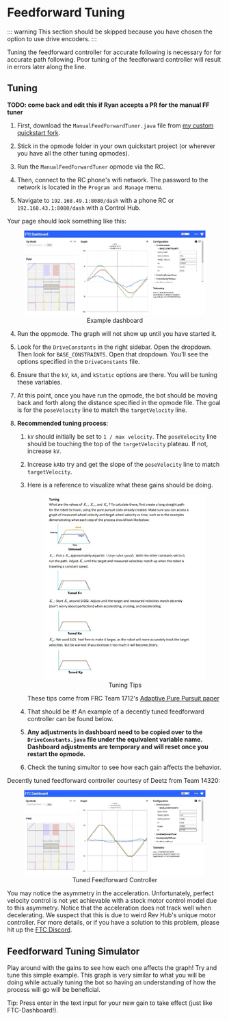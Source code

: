 # Feedforward Tuning

<HideAyudeWrapper :skipIfDriveEncoders="false">
::: warning
This section should be skipped because you have chosen the option to use drive encoders.
:::
</HideAyudeWrapper>

Tuning the feedforward controller for accurate following is necessary for for accurate path following. Poor tuning of the feedforward controller will result in errors later along the line.

## Tuning

**TODO: come back and edit this if Ryan accepts a PR for the manual FF tuner**

1. First, download the `ManualFeedForwardTuner.java` file from [my custom quickstart fork](https://github.com/NoahBres/road-runner-quickstart/blob/master/TeamCode/src/main/java/org/firstinspires/ftc/teamcode/drive/opmode/ManualFeedForwardTuner.java).
2. Stick in the opmode folder in your own quickstart project (or wherever you have all the other tuning opmodes).
3. Run the `ManualFeedForwardTuner` opmode via the RC.
4. Then, connect to the RC phone's wifi network. The password to the network is located in the `Program and Manage` menu.

5. Navigate to `192.168.49.1:8080/dash` with a phone RC or `192.168.43.1:8080/dash` with a Control Hub.

Your page should look something like this:

<figure align="center">
    <div class="relative">
      <img src="./assets/feedforward-tuning/example-dashboard-half.jpg">
      <div class="absolute top-0 left-0 w-full h-full pointer-events-none" style="box-shadow: inset 0 2px 6px 2px rgba(0, 0, 0, 0.06)"></div>
    </div>
    <figcaption style="marginTop: 1em;">Example dashboard</figcaption>
</figure>

4. Run the oppmode. The graph will not show up until you have started it.

5. Look for the `DriveConstants` in the right sidebar. Open the dropdown. Then look for `BASE_CONSTRAINTS`. Open that dropdown. You'll see the options specified in the `DriveConstants` file.

6. Ensure that the `kV`, `kA`, and `kStatic` options are there. You will be tuning these variables.

7. At this point, once you have run the opmode, the bot should be moving back and forth along the distance specified in the opmode file. The goal is for the `poseVelocity` line to match the `targetVelocity` line.

8. **Recommended tuning process**:

   1. `kV` should initially be set to `1 / max velocity`. The `poseVelocity` line should be touching the top of the `targetVelocity` plateau. If not, increase `kV`.
   2. Increase `kA`to try and get the slope of the `poseVelocity` line to match `targetVelocity`.
   3. Here is a reference to visualize what these gains should be doing.

      <figure align="center">
        <div class="relative">
          <img src="./assets/feedforward-tuning/dawgma-tuning-guide.jpg">
          <div class="absolute top-0 left-0 w-full h-full pointer-events-none" style="box-shadow: inset 0 2px 6px 2px rgba(0, 0, 0, 0.06)"></div>
        </div>
        <figcaption style="marginTop: 1em;">Tuning Tips</figcaption>
      </figure>

      These tips come from FRC Team 1712's [Adaptive Pure Pursuit paper](https://www.chiefdelphi.com/t/paper-implementation-of-the-adaptive-pure-pursuit-controller/166552)

   4. That should be it! An example of a decently tuned feedforward controller can be found below.
   5. **Any adjustments in dashboard need to be copied over to the `DriveConstants.java` file under the equivalent variable name. Dashboard adjustments are temporary and will reset once you restart the opmode.**
   6. Check the tuning simultor to see how each gain affects the behavior.

Decently tuned feedforward controller courtesy of Deetz from Team 14320:

<figure align="center">
  <div class="relative">
    <img src="./assets/feedforward-tuning/deetz-tuning-half.jpg">
    <div class="absolute top-0 left-0 w-full h-full pointer-events-none" style="box-shadow: inset 0 2px 6px 2px rgba(0, 0, 0, 0.06)"></div>
    </div>
  <figcaption style="marginTop: 1em;">Tuned Feedforward Controller</figcaption>
</figure>

You may notice the asymmetry in the acceleration. Unfortunately, perfect velocity control is not yet achievable with a stock motor control model due to this asymmetry. Notice that the acceleration does not track well when decelerating. We suspect that this is due to weird Rev Hub's unique motor controller. For more details, or if you have a solution to this problem, please hit up the [FTC Discord](https://discord.gg/first-tech-challenge).

## Feedforward Tuning Simulator

<ClientOnly>
  <FeedForwardTuning-FFTuningSimulator class="m-4" graphHeight="30rem" />
</ClientOnly>

Play around with the gains to see how each one affects the graph! Try and tune this simple example. This graph is very similar to what you will be doing while actually tuning the bot so having an understanding of how the process will go will be beneficial.

Tip: Press enter in the text input for your new gain to take effect (just like FTC-Dashboard!).
